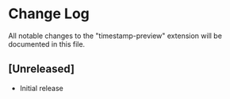 # Change Log

All notable changes to the "timestamp-preview" extension will be documented in this file.

## [Unreleased]

- Initial release